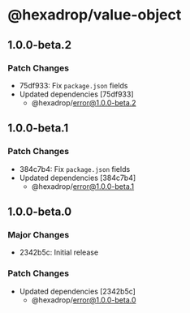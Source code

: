 # @hexadrop/value-object

## 1.0.0-beta.2

### Patch Changes

- 75df933: Fix `package.json` fields
- Updated dependencies [75df933]
  - @hexadrop/error@1.0.0-beta.2

## 1.0.0-beta.1

### Patch Changes

- 384c7b4: Fix `package.json` fields
- Updated dependencies [384c7b4]
  - @hexadrop/error@1.0.0-beta.1

## 1.0.0-beta.0

### Major Changes

- 2342b5c: Initial release

### Patch Changes

- Updated dependencies [2342b5c]
  - @hexadrop/error@1.0.0-beta.0
